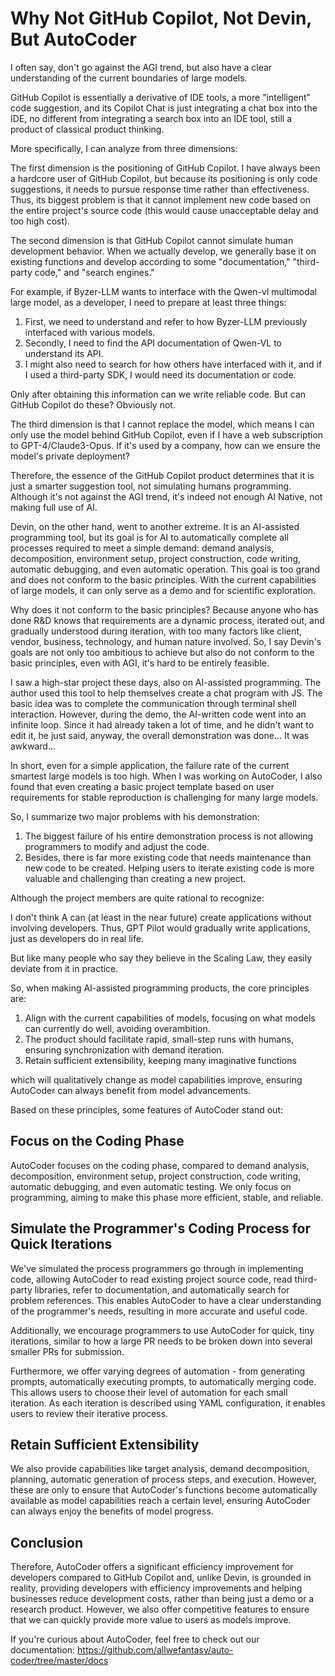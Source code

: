 # Why Not GitHub Copilot, Not Devin, But AutoCoder

I often say, don't go against the AGI trend, but also have a clear understanding of the current boundaries of large models.

GitHub Copilot is essentially a derivative of IDE tools, a more "intelligent" code suggestion, and its Copilot Chat is just integrating a chat box into the IDE, no different from integrating a search box into an IDE tool, still a product of classical product thinking.

More specifically, I can analyze from three dimensions:

The first dimension is the positioning of GitHub Copilot. I have always been a hardcore user of GitHub Copilot, but because its positioning is only code suggestions, it needs to pursue response time rather than effectiveness. Thus, its biggest problem is that it cannot implement new code based on the entire project's source code (this would cause unacceptable delay and too high cost).

The second dimension is that GitHub Copilot cannot simulate human development behavior. When we actually develop, we generally base it on existing functions and develop according to some "documentation," "third-party code," and "search engines."

For example, if Byzer-LLM wants to interface with the Qwen-vl multimodal large model, as a developer, I need to prepare at least three things:

1. First, we need to understand and refer to how Byzer-LLM previously interfaced with various models.
2. Secondly, I need to find the API documentation of Qwen-VL to understand its API.
3. I might also need to search for how others have interfaced with it, and if I used a third-party SDK, I would need its documentation or code.

Only after obtaining this information can we write reliable code. But can GitHub Copilot do these? Obviously not.

The third dimension is that I cannot replace the model, which means I can only use the model behind GitHub Copilot, even if I have a web subscription to GPT-4/Claude3-Opus. If it's used by a company, how can we ensure the model's private deployment?

Therefore, the essence of the GitHub Copilot product determines that it is just a smarter suggestion tool, not simulating humans programming. Although it's not against the AGI trend, it's indeed not enough AI Native, not making full use of AI.

Devin, on the other hand, went to another extreme. It is an AI-assisted programming tool, but its goal is for AI to automatically complete all processes required to meet a simple demand: demand analysis, decomposition, environment setup, project construction, code writing, automatic debugging, and even automatic operation. This goal is too grand and does not conform to the basic principles. With the current capabilities of large models, it can only serve as a demo and for scientific exploration.

Why does it not conform to the basic principles? Because anyone who has done R&D knows that requirements are a dynamic process, iterated out, and gradually understood during iteration, with too many factors like client, vendor, business, technology, and human nature involved. So, I say Devin's goals are not only too ambitious to achieve but also do not conform to the basic principles, even with AGI, it's hard to be entirely feasible.

I saw a high-star project these days, also on AI-assisted programming. The author used this tool to help themselves create a chat program with JS. The basic idea was to complete the communication through terminal shell interaction. However, during the demo, the AI-written code went into an infinite loop. Since it had already taken a lot of time, and he didn't want to edit it, he just said, anyway, the overall demonstration was done... It was awkward...

In short, even for a simple application, the failure rate of the current smartest large models is too high. When I was working on AutoCoder, I also found that even creating a basic project template based on user requirements for stable reproduction is challenging for many large models.

So, I summarize two major problems with his demonstration:

1. The biggest failure of his entire demonstration process is not allowing programmers to modify and adjust the code.
2. Besides, there is far more existing code that needs maintenance than new code to be created. Helping users to iterate existing code is more valuable and challenging than creating a new project.

Although the project members are quite rational to recognize:

I don't think A can (at least in the near future) create applications without involving developers. Thus, GPT Pilot would gradually write applications, just as developers do in real life.

But like many people who say they believe in the Scaling Law, they easily deviate from it in practice.

So, when making AI-assisted programming products, the core principles are:

1. Align with the current capabilities of models, focusing on what models can currently do well, avoiding overambition.
2. The product should facilitate rapid, small-step runs with humans, ensuring synchronization with demand iteration.
3. Retain sufficient extensibility, keeping many imaginative functions

which will qualitatively change as model capabilities improve, ensuring AutoCoder can always benefit from model advancements.

Based on these principles, some features of AutoCoder stand out:

## Focus on the Coding Phase

AutoCoder focuses on the coding phase, compared to demand analysis, decomposition, environment setup, project construction, code writing, automatic debugging, and even automatic testing. We only focus on programming, aiming to make this phase more efficient, stable, and reliable.

## Simulate the Programmer's Coding Process for Quick Iterations

We've simulated the process programmers go through in implementing code, allowing AutoCoder to read existing project source code, read third-party libraries, refer to documentation, and automatically search for problem references. This enables AutoCoder to have a clear understanding of the programmer's needs, resulting in more accurate and useful code.

Additionally, we encourage programmers to use AutoCoder for quick, tiny iterations, similar to how a large PR needs to be broken down into several smaller PRs for submission.

Furthermore, we offer varying degrees of automation - from generating prompts, automatically executing prompts, to automatically merging code. This allows users to choose their level of automation for each small iteration. As each iteration is described using YAML configuration, it enables users to review their iterative process.

## Retain Sufficient Extensibility

We also provide capabilities like target analysis, demand decomposition, planning, automatic generation of process steps, and execution. However, these are only to ensure that AutoCoder's functions become automatically available as model capabilities reach a certain level, ensuring AutoCoder can always enjoy the benefits of model progress.

## Conclusion

Therefore, AutoCoder offers a significant efficiency improvement for developers compared to GitHub Copilot and, unlike Devin, is grounded in reality, providing developers with efficiency improvements and helping businesses reduce development costs, rather than being just a demo or a research product. However, we also offer competitive features to ensure that we can quickly provide more value to users as models improve.

If you're curious about AutoCoder, feel free to check out our documentation: https://github.com/allwefantasy/auto-coder/tree/master/docs
